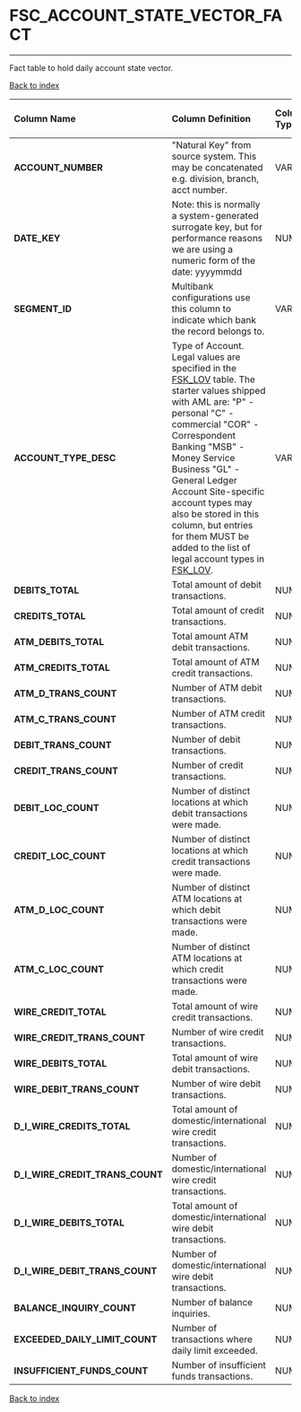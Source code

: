 # FSC_ACCOUNT_STATE_VECTOR_FACT

---

Fact table to hold daily account state vector.

[Back to index](./index.md)

| Column Name                     | Column Definition                                                                                                                                                                                                                                                                                                                                                                      | Column Data Type   | Column Null Option   | PK   | FK   |
|:--------------------------------|:---------------------------------------------------------------------------------------------------------------------------------------------------------------------------------------------------------------------------------------------------------------------------------------------------------------------------------------------------------------------------------------|:-------------------|:---------------------|:-----|:-----|
| **ACCOUNT_NUMBER**              | "Natural Key" from source system.  This may be concatenated e.g. division, branch, acct number\.                                                                                                                                                                                                                                                                                       | VARCHAR2(50)       | Not Null             | Yes  | No   |
| **DATE_KEY**                    | Note: this is normally a system-generated surrogate key, but for performance reasons we are using a numeric form of the date: yyyymmdd                                                                                                                                                                                                                                                 | NUMBER(8)          | Not Null             | Yes  | No   |
| **SEGMENT_ID**                  | Multibank configurations use this column to indicate which bank the record belongs to.                                                                                                                                                                                                                                                                                                 | VARCHAR2(128)      | Not Null             | Yes  | No   |
| **ACCOUNT_TYPE_DESC**           | Type of Account. Legal values are specified in the [FSK_LOV](https://onishchenkoar.github.io/fcfkc/fsk_lov) table. The starter values shipped with AML are: "P" - personal "C" - commercial "COR" - Correspondent Banking "MSB" - Money Service Business "GL" - General Ledger Account Site-specific account types may also be stored in this column, but entries for them MUST be added to the list of legal account types in [FSK_LOV](https://onishchenkoar.github.io/fcfkc/fsk_lov). | VARCHAR2(20)       | Not Null             | No   | No   |
| **DEBITS_TOTAL**                | Total amount of debit transactions.                                                                                                                                                                                                                                                                                                                                                    | NUMBER(18,5)       | Null                 | No   | No   |
| **CREDITS_TOTAL**               | Total amount of credit transactions.                                                                                                                                                                                                                                                                                                                                                   | NUMBER(18,5)       | Null                 | No   | No   |
| **ATM_DEBITS_TOTAL**            | Total amount ATM debit transactions.                                                                                                                                                                                                                                                                                                                                                   | NUMBER(18,5)       | Null                 | No   | No   |
| **ATM_CREDITS_TOTAL**           | Total amount of ATM credit transactions.                                                                                                                                                                                                                                                                                                                                               | NUMBER(18,5)       | Null                 | No   | No   |
| **ATM_D_TRANS_COUNT**           | Number of ATM debit transactions.                                                                                                                                                                                                                                                                                                                                                      | NUMBER(10)         | Null                 | No   | No   |
| **ATM_C_TRANS_COUNT**           | Number of ATM credit transactions.                                                                                                                                                                                                                                                                                                                                                     | NUMBER(10)         | Null                 | No   | No   |
| **DEBIT_TRANS_COUNT**           | Number of debit transactions.                                                                                                                                                                                                                                                                                                                                                          | NUMBER(10)         | Null                 | No   | No   |
| **CREDIT_TRANS_COUNT**          | Number of credit transactions.                                                                                                                                                                                                                                                                                                                                                         | NUMBER(10)         | Null                 | No   | No   |
| **DEBIT_LOC_COUNT**             | Number of distinct locations at which debit transactions were made.                                                                                                                                                                                                                                                                                                                    | NUMBER(10)         | Null                 | No   | No   |
| **CREDIT_LOC_COUNT**            | Number of distinct locations at which credit transactions were made.                                                                                                                                                                                                                                                                                                                   | NUMBER(10)         | Null                 | No   | No   |
| **ATM_D_LOC_COUNT**             | Number of distinct ATM locations at which debit transactions were made.                                                                                                                                                                                                                                                                                                                | NUMBER(10)         | Not Null             | No   | No   |
| **ATM_C_LOC_COUNT**             | Number of distinct ATM locations at which credit transactions were made.                                                                                                                                                                                                                                                                                                               | NUMBER(10)         | Null                 | No   | No   |
| **WIRE_CREDIT_TOTAL**           | Total amount of wire credit transactions.                                                                                                                                                                                                                                                                                                                                              | NUMBER(18,5)       | Null                 | No   | No   |
| **WIRE_CREDIT_TRANS_COUNT**     | Number of wire credit transactions.                                                                                                                                                                                                                                                                                                                                                    | NUMBER(10)         | Null                 | No   | No   |
| **WIRE_DEBITS_TOTAL**           | Total amount of wire debit transactions.                                                                                                                                                                                                                                                                                                                                               | NUMBER(18,5)       | Null                 | No   | No   |
| **WIRE_DEBIT_TRANS_COUNT**      | Number of wire debit transactions.                                                                                                                                                                                                                                                                                                                                                     | NUMBER(10)         | Null                 | No   | No   |
| **D_I_WIRE_CREDITS_TOTAL**      | Total amount of domestic/international wire credit transactions.                                                                                                                                                                                                                                                                                                                       | NUMBER(18,5)       | Null                 | No   | No   |
| **D_I_WIRE_CREDIT_TRANS_COUNT** | Number of domestic/international wire credit transactions.                                                                                                                                                                                                                                                                                                                             | NUMBER(10)         | Null                 | No   | No   |
| **D_I_WIRE_DEBITS_TOTAL**       | Total amount of domestic/international wire debit transactions.                                                                                                                                                                                                                                                                                                                        | NUMBER(18,5)       | Null                 | No   | No   |
| **D_I_WIRE_DEBIT_TRANS_COUNT**  | Number of domestic/international wire debit transactions.                                                                                                                                                                                                                                                                                                                              | NUMBER(10)         | Null                 | No   | No   |
| **BALANCE_INQUIRY_COUNT**       | Number of balance inquiries.                                                                                                                                                                                                                                                                                                                                                           | NUMBER(10)         | Null                 | No   | No   |
| **EXCEEDED_DAILY_LIMIT_COUNT**  | Number of transactions where daily limit exceeded.                                                                                                                                                                                                                                                                                                                                     | NUMBER(10)         | Null                 | No   | No   |
| **INSUFFICIENT_FUNDS_COUNT**    | Number of insufficient funds transactions.                                                                                                                                                                                                                                                                                                                                             | NUMBER(10)         | Null                 | No   | No   |

[Back to index](./index.md)
